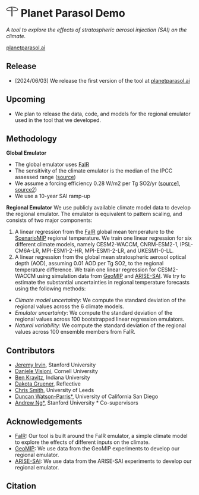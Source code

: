 <h1>
  <img src="img/logo.svg" alt="Logo" height="30"> Planet Parasol Demo
</h1>

*A tool to explore the effects of stratospheric aerosol injection (SAI) on the climate.*

 [planetparasol.ai](http://planetparasol.ai)

## Release
- [2024/06/03] We release the first version of the tool at [planetparasol.ai](http://planetparasol.ai)

## Upcoming
- We plan to release the data, code, and models for the regional emulator used in the tool that we developed.

## Methodology
**Global Emulator**
- The global emulator uses [FaIR](https://docs.fairmodel.net/en/latest/intro.html)
- The sensitivity of the climate emulator is the median of the IPCC assessed range ([source](https://gmd.copernicus.org/articles/11/2273/2018/))
- We assume a forcing efficiency 0.28 W/m2 per Tg SO2/yr ([source1](https://www.pnnl.gov/sites/default/files/media/file/Sensitivity%20of%20Aerosol%20Distribution%20and%20Climate%20Response%20to%20Stratospheric%20SO2%20Injection%20Locations.pdf), [source2](https://www.google.com/url?q=https://acp.copernicus.org/articles/21/10039/2021/&sa=D&source=docs&ust=1715284226685975&usg=AOvVaw38Ib3Gc0XRuSme39sOh_tz))
- We use a 10-year SAI ramp-up

**Regional Emulator**
We use publicly available climate model data to develop the regional emulator. The emulator is equivalent to pattern scaling, and consists of two major components:
1. A linear regression from the [FaIR](https://docs.fairmodel.net/en/latest/intro.html) global mean temperature to the [ScenarioMIP](https://gmd.copernicus.org/articles/9/3461/2016/) regional temperature. We train one linear regression for six different climate models, namely CESM2-WACCM, CNRM-ESM2-1, IPSL-CM6A-LR, MPI-ESM1-2-HR, MPI-ESM1-2-LR, and UKESM1-0-LL.
2. A linear regression from the global mean stratospheric aerosol optical depth (AOD), assuming 0.01 AOD per Tg SO2, to the regional temperature difference. We train one linear regression for CESM2-WACCM using simulation data from [GeoMIP](https://climate.envsci.rutgers.edu/geomip/data.html) and [ARISE-SAI](https://www.cesm.ucar.edu/community-projects/arise-sai).
We try to estimate the substantial uncertainties in regional temperature forecasts using the following methods:
- _Climate model uncertainty_: We compute the standard deviation of the regional values across the 6 climate models.
- _Emulator uncertainty_: We compute the standard deviation of the regional values across 100 bootstrapped linear regression emulators. 
- _Natural variability_: We compute the standard deviation of the regional values across 100 ensemble members from FaIR.

## Contributors
- [Jeremy Irvin](https://twitter.com/jeremy_irvin16), Stanford University
- [Daniele Visioni](https://twitter.com/DanVisioni), Cornell University
- [Ben Kravitz](https://earth.indiana.edu/directory/faculty/kravitz-ben.html), Indiana University
- [Dakota Gruener](https://twitter.com/dakotagruener), Reflective
- [Chris Smith](https://twitter.com/chrisroadmap), University of Leeds
- [Duncan Watson-Parris*](https://twitter.com/DWatsonParris), University of California San Diego
- [Andrew Ng*](https://twitter.com/AndrewYNg), Stanford University
\* Co-supervisors

## Acknowledgements
- [FaIR](https://docs.fairmodel.net/en/latest/intro.html): Our tool is built around the FaIR emulator, a simple climate model to explore the effects of different inputs on the climate.
- [GeoMIP](https://climate.envsci.rutgers.edu/geomip/data.html): We use data from the GeoMIP experiments to develop our regional emulator.
- [ARISE-SAI](https://www.cesm.ucar.edu/community-projects/arise-sai): We use data from the ARISE-SAI experiments to develop our regional emulator.

## Citation
